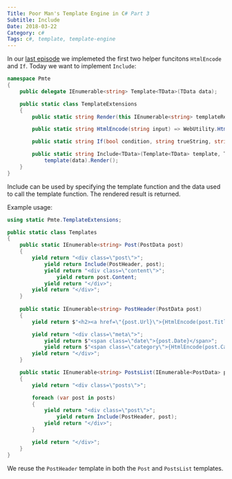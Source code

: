 ```yaml
---
Title: Poor Man's Template Engine in C# Part 3
Subtitle: Include
Date: 2018-03-22
Category: c#
Tags: c#, template, template-engine
---
```


In our [last episode](blog/2018/poor-mans-template-engine-2.html) we implemeted the first
two helper funcitons `HtmlEncode` and `If`. Today we want to implement `Include`:

```c#
namespace Pmte
{
    public delegate IEnumerable<string> Template<TData>(TData data);

    public static class TemplateExtensions
    {   
        public static string Render(this IEnumerable<string> templateResult) => string.Join(Environment.NewLine, templateResult);

        public static string HtmlEncode(string input) => WebUtility.HtmlEncode(input);

        public static string If(bool condition, string trueString, string falseString = null) => condition ? trueString : falseString;

        public static string Include<TData>(Template<TData> template, TData data) =>
            template(data).Render();
    }
}
```

Include can be used by specifying the template function and the data used to call the template function. The rendered result is returned.

Example usage:

```c#
using static Pmte.TemplateExtensions;

public static class Templates
{
    public static IEnumerable<string> Post(PostData post)
    {
        yield return "<div class=\"post\">";
            yield return Include(PostHeader, post);
            yield return "<div class=\"content\">";
                yield return post.Content;
            yield return "</div>";
        yield return "</div>";
    }
    
    public static IEnumerable<string> PostHeader(PostData post)
    {
        yield return $"<h2><a href=\"{post.Url}\">{HtmlEncode(post.Title)}</a></h2>";   

        yield return "<div class=\"meta\">";
            yield return $"<span class=\"date\">{post.Date}</span>";
            yield return $"<span class=\"category\">{HtmlEncode(post.Category)}</span>";
        yield return "</div>";
    }

    public static IEnumerable<string> PostsList(IEnumerable<PostData> posts)
    {
        yield return "<div class=\"posts\">";

        foreach (var post in posts)
        {
            yield return "<div class=\"post\">";
                yield return Include(PostHeader, post);
            yield return "</div>";
        }

        yield return "</div>";
    }
}
```

We reuse the `PostHeader` template in both the `Post` and `PostsList` templates.